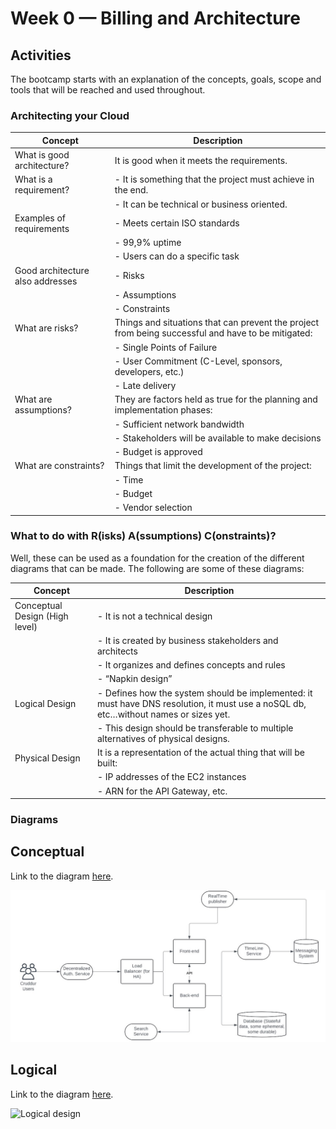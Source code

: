 # Week 0 — Billing and Architecture

## Activities

The bootcamp starts with an explanation of the concepts, goals, scope and tools that will be reached and used throughout. 

### Architecting your Cloud
| Concept                          | Description                                                                                        |
|----------------------------------|----------------------------------------------------------------------------------------------------|
| What is good architecture?       | It is good when it meets the requirements.                                                         |
| What is a requirement?           | - It is something that the project must achieve in the end.                                        |
|                                  | - It can be technical or business oriented.                                                        |
| Examples of requirements         | - Meets certain ISO standards                                                                      |
|                                  | - 99,9% uptime                                                                                     |
|                                  | - Users can do a specific task                                                                     |
| Good architecture also addresses | - Risks                                                                                            |
|                                  | - Assumptions                                                                                      |
|                                  | - Constraints                                                                                      |
| What are risks?                  | Things and situations that can prevent the project from being successful and have to be mitigated: |
|                                  | - Single Points of Failure                                                                         |
|                                  | - User Commitment (C-Level, sponsors, developers, etc.)                                            |
|                                  | - Late delivery                                                                                    |
| What are assumptions?            | They are factors held as true for the planning and implementation phases:                          |
|                                  | -	Sufficient network bandwidth                                                                    |
|                                  | -	Stakeholders will be available to make decisions                                                |
|                                  | -	Budget is approved                                                                              |
| What are constraints?            | Things that limit the development of the project:                                                  |
|                                  | - Time                                                                                             | 
|                                  | - Budget                                                                                           |
|                                  | - Vendor selection                                                                                 |

### What to do with R(isks) A(ssumptions) C(onstraints)?
Well, these can be used as a foundation for the creation of the different diagrams that can be made. The following are some of these diagrams:

| Concept                      |Description                                                                                                                         |
|------------------------------|-------------------------------------------------------------------------------------------------------------------------------------|
|Conceptual Design (High level)|- It is not a technical design                                                                                                       |
|                              |- It is created by business stakeholders and architects                                                                              |
|                              |- It organizes and defines concepts and rules                                                                                        |
|                              | - “Napkin design”                                                                                                                   |
|Logical Design                |- Defines how the system should be implemented: it must have DNS resolution, it must use a noSQL db, etc…without names or sizes yet. |
|                              | - This design should be transferable to multiple alternatives of physical designs.                                                  | 
|Physical Design               | It is a representation of the actual thing that will be built:                                                                      |
|                              | - IP addresses of the EC2 instances                                                                                                 |
|                              | - ARN for the API Gateway, etc.                                                                                                     |

### Diagrams

## Conceptual
Link to the diagram [here](https://lucid.app/lucidchart/15b4a5b2-ec2c-4d83-99d8-0460fbf2922a/edit?viewport_loc=3010%2C420%2C2219%2C1041%2C0_0&invitationId=inv_b4f59066-61e6-485e-9bec-f016a8d141d4).

![Conceptual design](/_docs/assets/conceptual.jpg "Conceptual design")

## Logical
Link to the diagram [here](https://lucid.app/lucidchart/c333b586-db78-4a7d-b6dd-8f22d17a8c83/edit?viewport_loc=-533%2C-66%2C4992%2C2343%2CV3dxByeoB0H6&invitationId=inv_fe3cd5fc-e7fa-44f8-ae98-850c76912554).

![Logical design](/_docs/assets/logical.jpg "Logical design")

